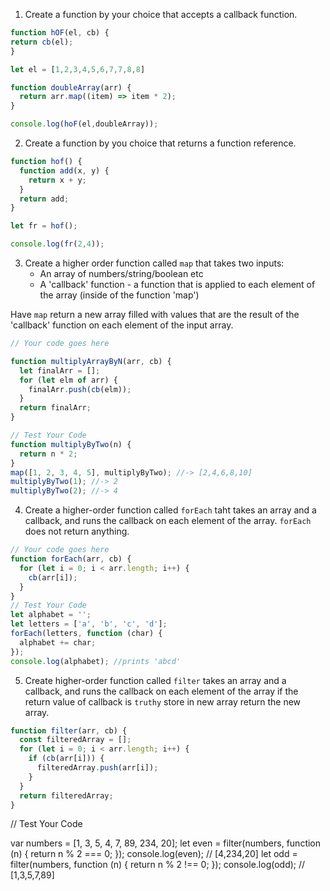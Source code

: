 1. Create a function by your choice that accepts a callback function.
```js
function hOF(el, cb) {
return cb(el);
}

let el = [1,2,3,4,5,6,7,7,8,8]

function doubleArray(arr) {
  return arr.map((item) => item * 2);
}

console.log(hoF(el,doubleArray));
```

2. Create a function by you choice that returns a function reference.
```js
function hof() {
  function add(x, y) {
    return x + y;
  }
  return add;
}

let fr = hof();

console.log(fr(2,4));

```


3. Create a higher order function called `map` that takes two inputs:
   - An array of numbers/string/boolean etc
   - A 'callback' function - a function that is applied to each element of the array (inside of the function 'map')

Have `map` return a new array filled with values that are the result of the 'callback' function on each element of the input array.

```js
// Your code goes here

function multiplyArrayByN(arr, cb) {
  let finalArr = [];
  for (let elm of arr) {
    finalArr.push(cb(elm));
  }
  return finalArr;
}

// Test Your Code
function multiplyByTwo(n) {
  return n * 2;
}
map([1, 2, 3, 4, 5], multiplyByTwo); //-> [2,4,6,8,10]
multiplyByTwo(1); //-> 2
multiplyByTwo(2); //-> 4
```

4. Create a higher-order function called `forEach` taht takes an array and a callback, and runs the callback on each element of the array. `forEach` does not return anything.

```js
// Your code goes here
function forEach(arr, cb) {
  for (let i = 0; i < arr.length; i++) {
    cb(arr[i]);
  }
}
// Test Your Code
let alphabet = '';
let letters = ['a', 'b', 'c', 'd'];
forEach(letters, function (char) {
  alphabet += char;
});
console.log(alphabet); //prints 'abcd'

```

5. Create higher-order function called `filter` takes an array and a callback, and runs the callback on each element of the array if the return value of callback is `truthy` store in new array return the new array.

```js
function filter(arr, cb) {
  const filteredArray = [];
  for (let i = 0; i < arr.length; i++) {
    if (cb(arr[i])) {
      filteredArray.push(arr[i]);
    }
  }
  return filteredArray;
}

```
// Test Your Code

var numbers = [1, 3, 5, 4, 7, 89, 234, 20];
let even = filter(numbers, function (n) {
  return n % 2 === 0;
});
console.log(even); // [4,234,20]
let odd = filter(numbers, function (n) {
  return n % 2 !== 0;
});
console.log(odd); // [1,3,5,7,89]
```
